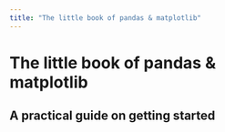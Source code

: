 ```yaml
---
title: "The little book of pandas & matplotlib"
---
```


# The little book of pandas & matplotlib

## A practical guide on getting started
